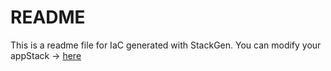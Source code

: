 # README
This is a readme file for IaC generated with StackGen.
You can modify your appStack -> [here](http://main.dev.stackgen.com/appstacks/480d7618-2dce-4af8-974f-3ba8152e2ad4)
